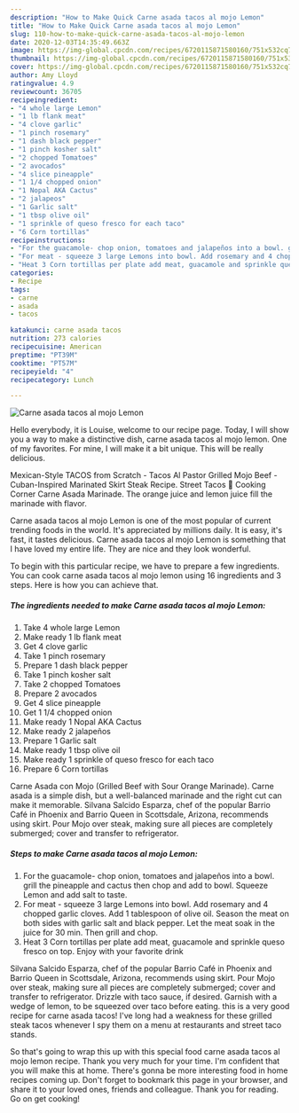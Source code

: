```yaml
---
description: "How to Make Quick Carne asada tacos al mojo Lemon"
title: "How to Make Quick Carne asada tacos al mojo Lemon"
slug: 110-how-to-make-quick-carne-asada-tacos-al-mojo-lemon
date: 2020-12-03T14:35:49.663Z
image: https://img-global.cpcdn.com/recipes/6720115871580160/751x532cq70/carne-asada-tacos-al-mojo-lemon-recipe-main-photo.jpg
thumbnail: https://img-global.cpcdn.com/recipes/6720115871580160/751x532cq70/carne-asada-tacos-al-mojo-lemon-recipe-main-photo.jpg
cover: https://img-global.cpcdn.com/recipes/6720115871580160/751x532cq70/carne-asada-tacos-al-mojo-lemon-recipe-main-photo.jpg
author: Amy Lloyd
ratingvalue: 4.9
reviewcount: 36705
recipeingredient:
- "4 whole large Lemon"
- "1 lb flank meat"
- "4 clove garlic"
- "1 pinch rosemary"
- "1 dash black pepper"
- "1 pinch kosher salt"
- "2 chopped Tomatoes"
- "2 avocados"
- "4 slice pineapple"
- "1 1/4 chopped onion"
- "1 Nopal AKA Cactus"
- "2 jalapeos"
- "1 Garlic salt"
- "1 tbsp olive oil"
- "1 sprinkle of queso fresco for each taco"
- "6 Corn tortillas"
recipeinstructions:
- "For the guacamole- chop onion, tomatoes and jalapeños into a bowl. grill the pineapple and cactus then chop and add to bowl. Squeeze Lemon and add salt to taste."
- "For meat - squeeze 3 large Lemons into bowl. Add rosemary and 4 chopped garlic cloves. Add 1 tablespoon of olive oil. Season the meat on both sides with garlic salt and black pepper. Let the meat soak in the juice for 30 min. Then grill and chop."
- "Heat 3 Corn tortillas per plate add meat, guacamole and sprinkle queso fresco on top. Enjoy with your favorite drink"
categories:
- Recipe
tags:
- carne
- asada
- tacos

katakunci: carne asada tacos 
nutrition: 273 calories
recipecuisine: American
preptime: "PT39M"
cooktime: "PT57M"
recipeyield: "4"
recipecategory: Lunch

---
```



![Carne asada tacos al mojo Lemon](https://img-global.cpcdn.com/recipes/6720115871580160/751x532cq70/carne-asada-tacos-al-mojo-lemon-recipe-main-photo.jpg)

Hello everybody, it is Louise, welcome to our recipe page. Today, I will show you a way to make a distinctive dish, carne asada tacos al mojo lemon. One of my favorites. For mine, I will make it a bit unique. This will be really delicious.

Mexican-Style TACOS from Scratch - Tacos Al Pastor Grilled Mojo Beef - Cuban-Inspired Marinated Skirt Steak Recipe. Street Tacos 🌮 Cooking Corner Carne Asada Marinade. The orange juice and lemon juice fill the marinade with flavor.

Carne asada tacos al mojo Lemon is one of the most popular of current trending foods in the world. It's appreciated by millions daily. It is easy, it's fast, it tastes delicious. Carne asada tacos al mojo Lemon is something that I have loved my entire life. They are nice and they look wonderful.


To begin with this particular recipe, we have to prepare a few ingredients. You can cook carne asada tacos al mojo lemon using 16 ingredients and 3 steps. Here is how you can achieve that.

<!--inarticleads1-->

##### The ingredients needed to make Carne asada tacos al mojo Lemon:

1. Take 4 whole large Lemon
1. Make ready 1 lb flank meat
1. Get 4 clove garlic
1. Take 1 pinch rosemary
1. Prepare 1 dash black pepper
1. Take 1 pinch kosher salt
1. Take 2 chopped Tomatoes
1. Prepare 2 avocados
1. Get 4 slice pineapple
1. Get 1 1/4 chopped onion
1. Make ready 1 Nopal AKA Cactus
1. Make ready 2 jalapeños
1. Prepare 1 Garlic salt
1. Make ready 1 tbsp olive oil
1. Make ready 1 sprinkle of queso fresco for each taco
1. Prepare 6 Corn tortillas


Carne Asada con Mojo (Grilled Beef with Sour Orange Marinade). Carne asada is a simple dish, but a well-balanced marinade and the right cut can make it memorable. Silvana Salcido Esparza, chef of the popular Barrio Café in Phoenix and Barrio Queen in Scottsdale, Arizona, recommends using skirt. Pour Mojo over steak, making sure all pieces are completely submerged; cover and transfer to refrigerator. 

<!--inarticleads2-->

##### Steps to make Carne asada tacos al mojo Lemon:

1. For the guacamole- chop onion, tomatoes and jalapeños into a bowl. grill the pineapple and cactus then chop and add to bowl. Squeeze Lemon and add salt to taste.
1. For meat - squeeze 3 large Lemons into bowl. Add rosemary and 4 chopped garlic cloves. Add 1 tablespoon of olive oil. Season the meat on both sides with garlic salt and black pepper. Let the meat soak in the juice for 30 min. Then grill and chop.
1. Heat 3 Corn tortillas per plate add meat, guacamole and sprinkle queso fresco on top. Enjoy with your favorite drink


Silvana Salcido Esparza, chef of the popular Barrio Café in Phoenix and Barrio Queen in Scottsdale, Arizona, recommends using skirt. Pour Mojo over steak, making sure all pieces are completely submerged; cover and transfer to refrigerator. Drizzle with taco sauce, if desired. Garnish with a wedge of lemon, to be squeezed over taco before eating. this is a very good recipe for carne asada tacos! I&#39;ve long had a weakness for these grilled steak tacos whenever I spy them on a menu at restaurants and street taco stands. 

So that's going to wrap this up with this special food carne asada tacos al mojo lemon recipe. Thank you very much for your time. I'm confident that you will make this at home. There's gonna be more interesting food in home recipes coming up. Don't forget to bookmark this page in your browser, and share it to your loved ones, friends and colleague. Thank you for reading. Go on get cooking!
